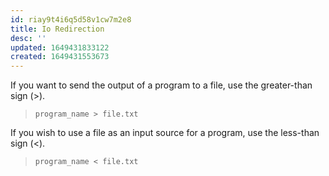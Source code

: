 ```yaml
---
id: riay9t4i6q5d58v1cw7m2e8
title: Io Redirection
desc: ''
updated: 1649431833122
created: 1649431553673
---
```


If you want to send the output of a program to a file, use the greater-than sign (>).
> `program_name > file.txt`

If you wish to use a file as an input source for a program, use the less-than sign (<).
> `program_name < file.txt`


